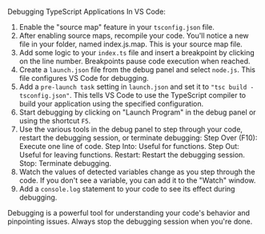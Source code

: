 Debugging TypeScript Applications In VS Code:

1. Enable the "source map" feature in your `tsconfig.json` file.
2. After enabling source maps, recompile your code. You'll notice a new file in your folder, named index.js.map. This is your source map file.
3. Add some logic to your `index.ts` file and insert a breakpoint by clicking on the line number. Breakpoints pause code execution when reached.
4. Create a `launch.json` file from the debug panel and select `node.js`. This file configures VS Code for debugging.
5. Add a `pre-launch task` setting in `launch.json` and set it to `"tsc build - tsconfig.json"`. This tells VS Code to use the TypeScript compiler to build your application using the specified configuration.
6. Start debugging by clicking on "Launch Program" in the debug panel or using the shortcut `F5`.
7. Use the various tools in the debug panel to step through your code, restart the debugging session, or terminate debugging:
Step Over (F10): Execute one line of code.
Step Into: Useful for functions.
Step Out: Useful for leaving functions.
Restart: Restart the debugging session.
Stop: Terminate debugging.
8. Watch the values of detected variables change as you step through the code. If you don't see a variable, you can add it to the "Watch" window.
9. Add a `console.log` statement to your code to see its effect during debugging.

Debugging is a powerful tool for understanding your code's behavior and pinpointing issues. Always stop the debugging session when you're done.
